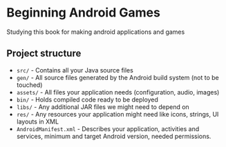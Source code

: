# Beginning Android Games
Studying this book for making android applications and games

## Project structure
- `src/` - Contains all your Java source files
- `gen/` - All source files generated by the Android build system (not to be touched)
- `assets/` - All files your application needs (configuration, audio, images)
- `bin/` - Holds compiled code ready to be deployed
- `libs/` - Any additional JAR files we might need to depend on
- `res/` - Any resources your application might need like icons, strings, UI layouts in XML
- `AndroidManifest.xml` - Describes your application, activities and services, minimum and target Android version, needed permissions.
